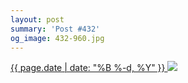 ```yaml
---
layout: post
summary: 'Post #432'
og_image: 432-960.jpg
---
```


<p>
 <time>
  <a href="/432">
   {{ page.date | date: "%B %-d, %Y" }}
  </a>
 </time>
 <a href="/432">
  <img data-taken="10/16/2015" sizes="(min-width: 700px) 50vw, calc(100vw - 2rem)" src="{{ site.assets_url }}/432-480.jpg" srcset="{{ site.assets_url }}/432-960.jpg 960w, {{ site.assets_url }}/432-720.jpg 720w, {{ site.assets_url }}/432-480.jpg 480w, {{ site.assets_url }}/432-240.jpg 240w"/>
 </a>
</p>
